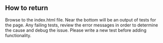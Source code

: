 ## How to return

Browse to the index.html file. Near the bottom will be an output of tests for the page.
Any failing tests, review the error messages in order to determine the cause and debug the issue. Please write a new test before adding functionality. 
